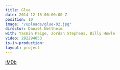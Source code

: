 ```yaml
---
title: Glue
date: 2014-12-15 00:00:00 Z
position: 10
image: "/uploads/glue-02.jpg"
director: Daniel Nettheim
with: Yasmin Paige, Jordan Stephens, Billy Howle
video: 282294053
is-in-production: 
layout: project
---
```


[IMDb](https://www.imdb.com/title/tt3868832/?ref_=nv_sr_srsg_0_tt_7_nm_1_q_glue)